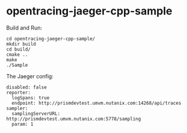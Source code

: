 # opentracing-jaeger-cpp-sample

Build and Run:

```
cd opentracing-jaeger-cpp-sample/
mkdir build
cd build/
cmake ..
make
./Sample
```
The Jaeger config:
```
disabled: false
reporter:
  logSpans: true
  endpoint: http://prismdevtest.umvm.nutanix.com:14268/api/traces
sampler:
  samplingServerURL: http://prismdevtest.umvm.nutanix.com:5778/sampling  
  param: 1
```
